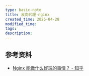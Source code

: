 ```yaml
---
type: basic-note
title: 反向代理-nginx
created_time: 2025-04-28
modified_time:
tags:
description:
---
```


## 参考资料

- [Nginx 能做什么好玩的事情？ - 知乎](https://www.zhihu.com/question/21483073/answer/3633575553)
